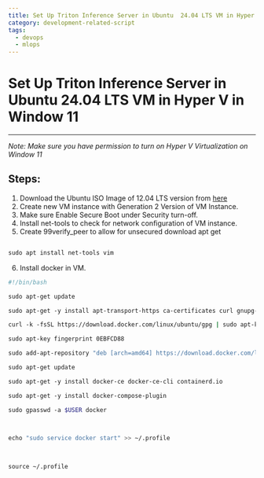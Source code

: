 ```yaml
---
title: Set Up Triton Inference Server in Ubuntu  24.04 LTS VM in Hyper V in Window 11
category: development-related-script
tags:
  - devops
  - mlops
---
```

# Set Up Triton Inference Server in Ubuntu 24.04 LTS VM in Hyper V in Window 11
---- 
*Note: Make sure you have permission to turn on Hyper V Virtualization on Window 11*
## Steps:

1. Download the Ubuntu ISO Image of 12.04 LTS version from [here](https://ubuntu.com/download/desktop)
2. Create new VM instance  with Generation 2 Version of VM Instance.
3. Make sure Enable Secure Boot under Security turn-off.
4. Install net-tools to check for network configuration of VM instance.
5. Create 99verify_peer to allow for unsecured download apt get 
```bash


```
```bash
sudo apt install net-tools vim 
```
6. Install docker in VM.
```bash
#!/bin/bash

sudo apt-get update

sudo apt-get -y install apt-transport-https ca-certificates curl gnupg-agent software-properties-common

curl -k -fsSL https://download.docker.com/linux/ubuntu/gpg | sudo apt-key add -

sudo apt-key fingerprint 0EBFCD88

sudo add-apt-repository "deb [arch=amd64] https://download.docker.com/linux/ubuntu $(lsb_release -cs) stable"

sudo apt-get update

sudo apt-get -y install docker-ce docker-ce-cli containerd.io

sudo apt-get -y install docker-compose-plugin

sudo gpasswd -a $USER docker

  

echo "sudo service docker start" >> ~/.profile

  

source ~/.profile
```